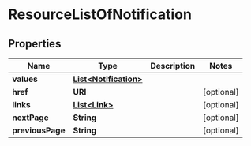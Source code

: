 

# ResourceListOfNotification


## Properties

| Name | Type | Description | Notes |
|------------ | ------------- | ------------- | -------------|
|**values** | [**List&lt;Notification&gt;**](Notification.md) |  |  |
|**href** | **URI** |  |  [optional] |
|**links** | [**List&lt;Link&gt;**](Link.md) |  |  [optional] |
|**nextPage** | **String** |  |  [optional] |
|**previousPage** | **String** |  |  [optional] |



